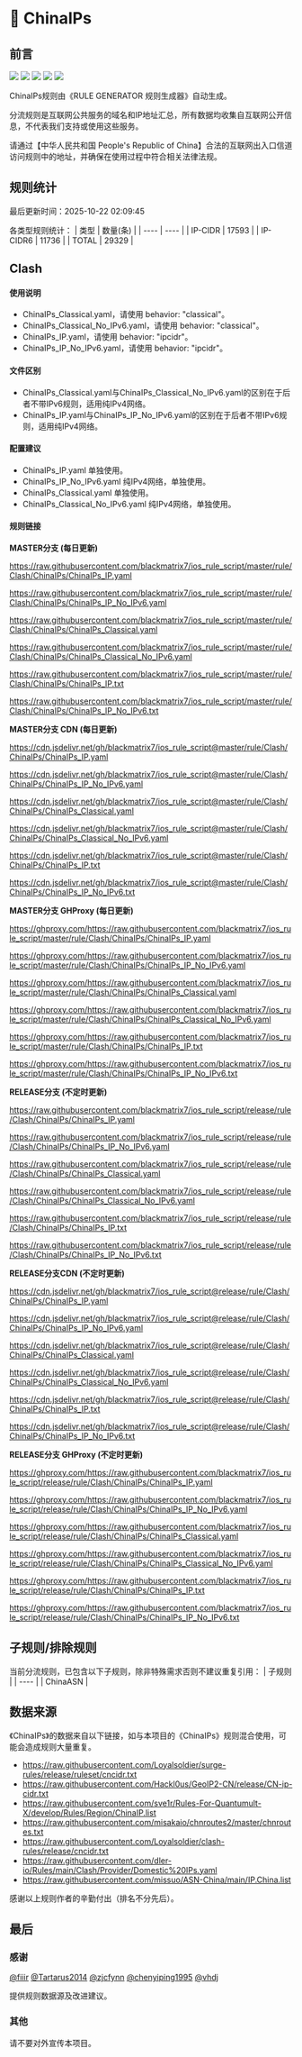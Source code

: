 # 🧸 ChinaIPs

## 前言

![](https://shields.io/badge/-移除重复规则-ff69b4) ![](https://shields.io/badge/-DOMAIN与DOMAIN--SUFFIX合并-green) ![](https://shields.io/badge/-DOMAIN--SUFFIX间合并-critical) ![](https://shields.io/badge/-DOMAIN--SUFFIX与DOMAIN--KEYWORD合并-blue) ![](https://shields.io/badge/-Clash定制化规则-7cd1e3) 

ChinaIPs规则由《RULE GENERATOR 规则生成器》自动生成。

分流规则是互联网公共服务的域名和IP地址汇总，所有数据均收集自互联网公开信息，不代表我们支持或使用这些服务。

请通过【中华人民共和国 People's Republic of China】合法的互联网出入口信道访问规则中的地址，并确保在使用过程中符合相关法律法规。

## 规则统计

最后更新时间：2025-10-22 02:09:45

各类型规则统计：
| 类型 | 数量(条)  | 
| ---- | ----  |
| IP-CIDR | 17593  | 
| IP-CIDR6 | 11736  | 
| TOTAL | 29329  | 


## Clash 

#### 使用说明
- ChinaIPs_Classical.yaml，请使用 behavior: "classical"。
- ChinaIPs_Classical_No_IPv6.yaml，请使用 behavior: "classical"。
- ChinaIPs_IP.yaml，请使用 behavior: "ipcidr"。
- ChinaIPs_IP_No_IPv6.yaml，请使用 behavior: "ipcidr"。

#### 文件区别
- ChinaIPs_Classical.yaml与ChinaIPs_Classical_No_IPv6.yaml的区别在于后者不带IPv6规则，适用纯IPv4网络。
- ChinaIPs_IP.yaml与ChinaIPs_IP_No_IPv6.yaml的区别在于后者不带IPv6规则，适用纯IPv4网络。

#### 配置建议
- ChinaIPs_IP.yaml 单独使用。
- ChinaIPs_IP_No_IPv6.yaml 纯IPv4网络，单独使用。
- ChinaIPs_Classical.yaml 单独使用。
- ChinaIPs_Classical_No_IPv6.yaml 纯IPv4网络，单独使用。

#### 规则链接
**MASTER分支 (每日更新)**

https://raw.githubusercontent.com/blackmatrix7/ios_rule_script/master/rule/Clash/ChinaIPs/ChinaIPs_IP.yaml

https://raw.githubusercontent.com/blackmatrix7/ios_rule_script/master/rule/Clash/ChinaIPs/ChinaIPs_IP_No_IPv6.yaml

https://raw.githubusercontent.com/blackmatrix7/ios_rule_script/master/rule/Clash/ChinaIPs/ChinaIPs_Classical.yaml

https://raw.githubusercontent.com/blackmatrix7/ios_rule_script/master/rule/Clash/ChinaIPs/ChinaIPs_Classical_No_IPv6.yaml

https://raw.githubusercontent.com/blackmatrix7/ios_rule_script/master/rule/Clash/ChinaIPs/ChinaIPs_IP.txt

https://raw.githubusercontent.com/blackmatrix7/ios_rule_script/master/rule/Clash/ChinaIPs/ChinaIPs_IP_No_IPv6.txt

**MASTER分支 CDN (每日更新)**

https://cdn.jsdelivr.net/gh/blackmatrix7/ios_rule_script@master/rule/Clash/ChinaIPs/ChinaIPs_IP.yaml

https://cdn.jsdelivr.net/gh/blackmatrix7/ios_rule_script@master/rule/Clash/ChinaIPs/ChinaIPs_IP_No_IPv6.yaml

https://cdn.jsdelivr.net/gh/blackmatrix7/ios_rule_script@master/rule/Clash/ChinaIPs/ChinaIPs_Classical.yaml

https://cdn.jsdelivr.net/gh/blackmatrix7/ios_rule_script@master/rule/Clash/ChinaIPs/ChinaIPs_Classical_No_IPv6.yaml

https://cdn.jsdelivr.net/gh/blackmatrix7/ios_rule_script@master/rule/Clash/ChinaIPs/ChinaIPs_IP.txt

https://cdn.jsdelivr.net/gh/blackmatrix7/ios_rule_script@master/rule/Clash/ChinaIPs/ChinaIPs_IP_No_IPv6.txt

**MASTER分支 GHProxy (每日更新)**

https://ghproxy.com/https://raw.githubusercontent.com/blackmatrix7/ios_rule_script/master/rule/Clash/ChinaIPs/ChinaIPs_IP.yaml

https://ghproxy.com/https://raw.githubusercontent.com/blackmatrix7/ios_rule_script/master/rule/Clash/ChinaIPs/ChinaIPs_IP_No_IPv6.yaml

https://ghproxy.com/https://raw.githubusercontent.com/blackmatrix7/ios_rule_script/master/rule/Clash/ChinaIPs/ChinaIPs_Classical.yaml

https://ghproxy.com/https://raw.githubusercontent.com/blackmatrix7/ios_rule_script/master/rule/Clash/ChinaIPs/ChinaIPs_Classical_No_IPv6.yaml

https://ghproxy.com/https://raw.githubusercontent.com/blackmatrix7/ios_rule_script/master/rule/Clash/ChinaIPs/ChinaIPs_IP.txt

https://ghproxy.com/https://raw.githubusercontent.com/blackmatrix7/ios_rule_script/master/rule/Clash/ChinaIPs/ChinaIPs_IP_No_IPv6.txt

**RELEASE分支 (不定时更新)**

https://raw.githubusercontent.com/blackmatrix7/ios_rule_script/release/rule/Clash/ChinaIPs/ChinaIPs_IP.yaml

https://raw.githubusercontent.com/blackmatrix7/ios_rule_script/release/rule/Clash/ChinaIPs/ChinaIPs_IP_No_IPv6.yaml

https://raw.githubusercontent.com/blackmatrix7/ios_rule_script/release/rule/Clash/ChinaIPs/ChinaIPs_Classical.yaml

https://raw.githubusercontent.com/blackmatrix7/ios_rule_script/release/rule/Clash/ChinaIPs/ChinaIPs_Classical_No_IPv6.yaml

https://raw.githubusercontent.com/blackmatrix7/ios_rule_script/release/rule/Clash/ChinaIPs/ChinaIPs_IP.txt

https://raw.githubusercontent.com/blackmatrix7/ios_rule_script/release/rule/Clash/ChinaIPs/ChinaIPs_IP_No_IPv6.txt

**RELEASE分支CDN (不定时更新)**

https://cdn.jsdelivr.net/gh/blackmatrix7/ios_rule_script@release/rule/Clash/ChinaIPs/ChinaIPs_IP.yaml

https://cdn.jsdelivr.net/gh/blackmatrix7/ios_rule_script@release/rule/Clash/ChinaIPs/ChinaIPs_IP_No_IPv6.yaml

https://cdn.jsdelivr.net/gh/blackmatrix7/ios_rule_script@release/rule/Clash/ChinaIPs/ChinaIPs_Classical.yaml

https://cdn.jsdelivr.net/gh/blackmatrix7/ios_rule_script@release/rule/Clash/ChinaIPs/ChinaIPs_Classical_No_IPv6.yaml

https://cdn.jsdelivr.net/gh/blackmatrix7/ios_rule_script@release/rule/Clash/ChinaIPs/ChinaIPs_IP.txt

https://cdn.jsdelivr.net/gh/blackmatrix7/ios_rule_script@release/rule/Clash/ChinaIPs/ChinaIPs_IP_No_IPv6.txt

**RELEASE分支 GHProxy (不定时更新)**

https://ghproxy.com/https://raw.githubusercontent.com/blackmatrix7/ios_rule_script/release/rule/Clash/ChinaIPs/ChinaIPs_IP.yaml

https://ghproxy.com/https://raw.githubusercontent.com/blackmatrix7/ios_rule_script/release/rule/Clash/ChinaIPs/ChinaIPs_IP_No_IPv6.yaml

https://ghproxy.com/https://raw.githubusercontent.com/blackmatrix7/ios_rule_script/release/rule/Clash/ChinaIPs/ChinaIPs_Classical.yaml

https://ghproxy.com/https://raw.githubusercontent.com/blackmatrix7/ios_rule_script/release/rule/Clash/ChinaIPs/ChinaIPs_Classical_No_IPv6.yaml

https://ghproxy.com/https://raw.githubusercontent.com/blackmatrix7/ios_rule_script/release/rule/Clash/ChinaIPs/ChinaIPs_IP.txt

https://ghproxy.com/https://raw.githubusercontent.com/blackmatrix7/ios_rule_script/release/rule/Clash/ChinaIPs/ChinaIPs_IP_No_IPv6.txt

## 子规则/排除规则

当前分流规则，已包含以下子规则，除非特殊需求否则不建议重复引用：
| 子规则  | 
| ----  |
| ChinaASN  | 


## 数据来源

《ChinaIPs》的数据来自以下链接，如与本项目的《ChinaIPs》规则混合使用，可能会造成规则大量重复。

- https://raw.githubusercontent.com/Loyalsoldier/surge-rules/release/ruleset/cncidr.txt
- https://raw.githubusercontent.com/Hackl0us/GeoIP2-CN/release/CN-ip-cidr.txt
- https://raw.githubusercontent.com/sve1r/Rules-For-Quantumult-X/develop/Rules/Region/ChinaIP.list
- https://raw.githubusercontent.com/misakaio/chnroutes2/master/chnroutes.txt
- https://raw.githubusercontent.com/Loyalsoldier/clash-rules/release/cncidr.txt
- https://raw.githubusercontent.com/dler-io/Rules/main/Clash/Provider/Domestic%20IPs.yaml
- https://raw.githubusercontent.com/missuo/ASN-China/main/IP.China.list


感谢以上规则作者的辛勤付出（排名不分先后）。

## 最后

### 感谢

[@fiiir](https://github.com/fiiir) [@Tartarus2014](https://github.com/Tartarus2014) [@zjcfynn](https://github.com/zjcfynn) [@chenyiping1995](https://github.com/chenyiping1995) [@vhdj](https://github.com/vhdj)

提供规则数据源及改进建议。

### 其他

请不要对外宣传本项目。